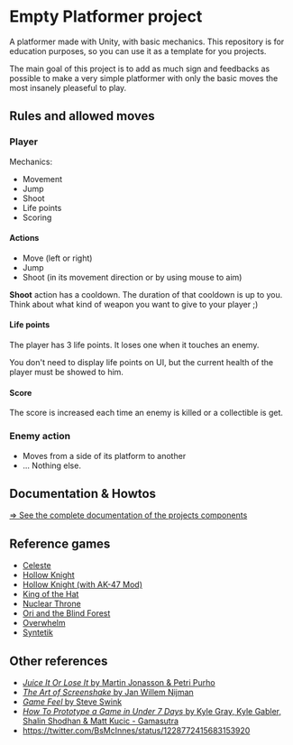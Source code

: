 # Empty Platformer project

A platformer made with Unity, with basic mechanics. This repository is for education purposes, so you can use it as a template for you projects.

The main goal of this project is to add as much sign and feedbacks as possible to make a very simple platformer with only the basic moves the most insanely pleaseful to play.

## Rules and allowed moves

### Player

Mechanics:

- Movement
- Jump
- Shoot
- Life points
- Scoring

#### Actions

- Move (left or right)
- Jump
- Shoot (in its movement direction or by using mouse to aim)

**Shoot** action has a cooldown. The duration of that cooldown is up to you. Think about what kind of weapon you want to give to your player ;)

#### Life points

The player has 3 life points. It loses one when it touches an enemy.

You don't need to display life points on UI, but the current health of the player must be showed to him.

#### Score

The score is increased each time an enemy is killed or a collectible is get.

### Enemy action

- Moves from a side of its platform to another
- ... Nothing else.

## Documentation & Howtos

[=> See the complete documentation of the projects components](./Docs/README.md)

## Reference games

- [Celeste](https://www.youtube.com/watch?v=70d9irlxiB4)
- [Hollow Knight](www.youtube.com/watch?v=UAO2urG23S4)
- [Hollow Knight (with AK-47 Mod)](https://youtu.be/bq6OJdNcJAw?t=399)
- [King of the Hat](https://www.youtube.com/watch?v=4khBEOIwjyQ)
- [Nuclear Throne](https://www.youtube.com/watch?v=7LSs1bj41P4)
- [Ori and the Blind Forest](https://www.youtube.com/watch?v=cklw-Yu3moE)
- [Overwhelm](https://www.youtube.com/watch?v=yto8PGUWf8U)
- [Syntetik](https://www.youtube.com/watch?v=v5-EYFkf-KU)

## Other references

- [*Juice It Or Lose It* by Martin Jonasson & Petri Purho](https://www.youtube.com/watch?v=Fy0aCDmgnxg)
- [*The Art of Screenshake* by Jan Willem Nijman](https://www.youtube.com/watch?v=AJdEqssNZ-U)
- [*Game Feel* by Steve Swink](http://www.game-feel.com)
- [*How To Prototype a Game in Under 7 Days* by Kyle Gray, Kyle Gabler, Shalin Shodhan & Matt Kucic - Gamasutra](https://www.gamasutra.com/view/feature/2438/how_to_prototype_a_game_in_under_7_.php)
- https://twitter.com/BsMcInnes/status/1228772415683153920